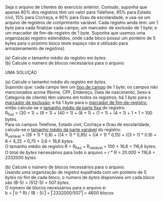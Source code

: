 Seja o arquivo de clientes do exercício anterior. Contudo, suponha que apenas 80% dos registros têm um valor para Telefone, 85% para Estado civil, 15% para Cor/raça, e 90% para Grau de escolaridade, e usa-se um arquivo de registros de comprimento variável. Cada registro ainda tem: um 1 byte para cada finalizar cada campo; um marcador de exclusão de 1 byte; e um marcador de fim-de-registro de 1 byte. Suponha que usemos uma organização registro estendidos, onde cada bloco possui um ponteiro de 5 bytes para o próximo bloco (este espaço não é utilizado para armazenamento de registros).

(a) Calcule o tamanho médio do registro em _bytes_.<br>
(b) Calcule o número de blocos necessários para o arquivo.

UMA SOLUÇÃO

(a) Calcule o tamanho médio do registro em _bytes_.<br>
Supondo que: cada campo tem um <ins>tipo de campo</ins> de 1 _byte_; os campos não mencionados acima (Nome, CPF, Endereço, Data de nascimento, Sexo e Categoria de cliente) têm valores em todos os registros; há 1 _byte_ para o <ins>marcador de exclusão</ins>; e há 1 _byte_ para o <ins>marcador de fim-de-registro</ins>, então calcula-se o <ins>tamanho médio da parte fixa</ins> do registro:<br>
R<sub>fixo</sub> = (30 + 1) + (9 + 1) + (40 + 1) + (8 + 1) + (1 + 1) + (4 + 1) + 1 + 1 = 100 bytes.<br>
Para os campos Telefone, Estado civil, Cor/raça e Grau de escolaridade, calcula-se o <ins>tamanho médio da parte variável</ins> do registro:<br>
R<sub>variável</sub> = ((9 + 1) \* 0,8) + ((4 + 1) \* 0,85) + ((4 + 1) \* 0,15) + ((3 + 1) \* 0.9) = 8 + 4,25 + 0,75 + 3,6 = 16,6 _bytes_.<br>
O tamanho médio de registro R = R<sub>fixo</sub> + R<sub>variável</sub> = 100 + 16,6 = 116,6 _bytes_.<br>
O total de _bytes_ necessários para todo o arquivo = r \* R = 20.000 \* 116,6 = 2332000 bytes

(b) Calcule o número de blocos necessários para o arquivo.<br>
Usando uma organização de registro espalhada com um ponteiro de 5 _bytes_ no fim de cada bloco, o número de _bytes_ disponíveis em cada bloco são (B-5) = (512-5) = 507 _bytes_.<br>
O número de blocos necessários para o arquivo é:<br>
b = ⎡(r * R) / (B - 5)⎤ = ⎡2332000/507⎤ = 4600 blocos
